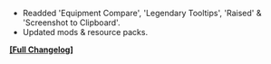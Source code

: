 




- Readded 'Equipment Compare', 'Legendary Tooltips', 'Raised' & 'Screenshot to Clipboard'.
- Updated mods & resource packs.


**[[Full Changelog]](https://wiki.crismpack.net/modpacks/breakneck-optimized/changelog/1.20/1.21#v4.0.5)**